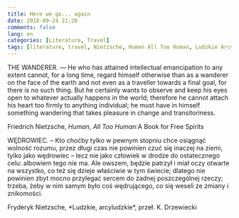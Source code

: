 ```yaml
---
title: Here we go... again
date: 2018-09-24 21:20
comments: false
lang: en
categories: [Literature, Travel]
tags: [literature, travel, Nietzsche, Human All Too Human, Ludzkie Arcyludzkie, The Wanderer, Wędrowiec]
---
```


THE WANDERER. — He who has attained intellectual emancipation to any extent cannot, for a long time,
regard himself otherwise than as a wanderer on the face of the earth and not even as a traveller
towards a final goal, for there is no such thing. But he certainly wants to observe and keep his
eyes open to whatever actually happens in the world; therefore he cannot attach his heart too firmly
to anything individual; he must have in himself something wandering that takes pleasure in change
and transitoriness.

<span class="quote-author" style="padding-right:3rem">Friedrich Nietzsche, *Human, All Too Human*:A Book for Free
Spirits</span>

<p class="no-indent">WĘDROWIEC. – Kto choćby tylko w pewnym stopniu chce
osiągnąć wolność rozumu, przez długi czas nie powinien czuć się inaczej na ziemi, tylko jako
wędrowiec – lecz nie jako człowiek w drodze do ostatecznego celu: albowiem tego nie ma. Ale owszem,
będzie patrzył i miał oczy otwarte na wszystko, co też się dzieje właściwie w tym świecie; dlatego
nie powinien zbyt mocno przylegać sercem do żadnej poszczególnej rzeczy; trzeba, żeby w nim samym
było coś wędrującego, co się weseli ze zmiany i znikomości.</p>
<span class="quote-author" style="padding-right:3rem">Fryderyk Nietzsche, *Ludzkie, arcyludzkie*, przeł. K. Drzewiecki</span>

